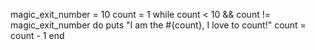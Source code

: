 magic_exit_number = 10
count = 1
while count < 10 && count != magic_exit_number do
puts "I am the #{count}, I love to count!"
count = count - 1
end